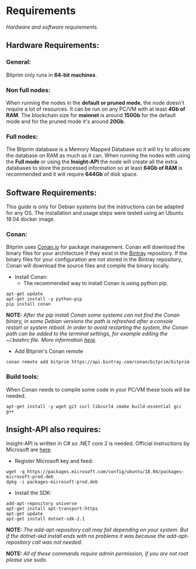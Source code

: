 # Requirements
*Hardware and software requirements.*

## Hardware Requirements:

### General:
Bitprim only runs in **64-bit machines**.

### Non full nodes:

When running the nodes in the **default or pruned mode**, the node doesn't require a lot of resources. It can be run on any PC/VM with at least **4Gb of RAM**. The blockchain size for **mainnet** is around **150Gb** for the default mode and for the pruned mode it's around **20Gb**.

### Full nodes:

The Bitprim database is a Memory Mapped Database so it will try to allocate the database on RAM as much as it can. When running the nodes with using the **Full mode** or using the **Insight-API** the node will create all the extra databases to store the processed information so at least **64Gb of RAM** is recommended and it will require **644Gb** of disk space.

## Software Requirements:

This guide is only for Debian systems but the instructions can be adapted for any OS. The installation and usage steps were tested using an Ubuntu 18.04 docker image.

### Conan:

Bitprim uses [Conan.io](https://conan.io/) for package management. Conan will download the binary files for your architecture if they exist in the [Bintray](https://bintray.com/) repository. If the binary files for your configuration are not stored in the Bintray repository, Conan will download the source files and compile the binary locally.

* Install Conan:
  * The recommended way to install Conan is using python pip.

```
apt-get update
apt-get install -y python-pip
pip install conan
```

**NOTE:** *After the pip install Conan some systems can not find the Conan binary, in some Debian versions the path is refreshed after a console restart or system reboot. In order to avoid restarting the system, the Conan path can be added to the terminal settings, for example editing the ~/.bashrc file. More information [here](https://docs.conan.io/en/latest/installation.html).*

* Add Bitprim's Conan remote
```
conan remote add bitprim https://api.bintray.com/conan/bitprim/bitprim
```

### Build tools:
When Conan needs to compile some code in your PC/VM these tools will be needed.

```
apt-get install -y wget git curl libcurl4 cmake build-essential gcc g++
```

## Insight-API also requires:
Insight-API is written in C# so .NET core 2 is needed. Official instructions by Microsoft are [here](https://dotnet.microsoft.com/download/dotnet-core/2.0).

* Register Microsoft key and feed:
```
wget -q https://packages.microsoft.com/config/ubuntu/18.04/packages-microsoft-prod.deb
dpkg -i packages-microsoft-prod.deb
```
* Install the SDK:
```
add-apt-repository universe
apt-get install apt-transport-https
apt-get update
apt-get install dotnet-sdk-2.1
```

**NOTE:** *The add-apt-repository call may fail depending on your system. But if the dotnet-skd install ends with no problems it was because the add-apt-repository call was not needed.*

**NOTE:** *All of these commands require admin permission, if you are not root please use sudo.*
